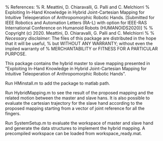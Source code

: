 %    References:
%    R. Meattini, D. Chiaravalli, G. Palli and C. Melchiorri 
%    Exploiting In-Hand Knowledge in Hybrid Joint-Cartesian Mapping for Intuitive Teleoperation of Anthropomorphic Robotic Hands. [Submitted for IEEE Robotics and Automation Letters (RA-L) with option for IEEE-RAS International Conference on Humanoid Robots (HUMANOIDS2020)]
%
%    Copyright (c) 2020. Meattini, D. Chiaravalli, G. Palli and C. Melchiorri
%
%    *Necessary disclaimer*: The files of this package are distributed in the hope that it will be useful,
%    but WITHOUT ANY WARRANTY; without even the implied warranty of
%    MERCHANTABILITY or FITNESS FOR A PARTICULAR PURPOSE.

This package contains the hybrid master to slave mapping presented in "Exploiting In-Hand Knowledge in Hybrid Joint-Cartesian Mapping for Intuitive Teleoperation of Anthropomorphic Robotic Hands".

Run HMinstall.m to add the package to matlab path.

Run HybridMapping.m to see the result of the proposed mapping and the related motion between the master and slave hans. It is also possible to evaluate the cartesian trajectory for the slave hand according to the proposed mapping starting from a vector of joint reference for all the fingers.

Run SystemSetup.m to evaluate the workspace of master and slave hand and generate the data structures to implement the hybrid mapping. A precompiled workspace can be loaded from workspace_ready.mat.

